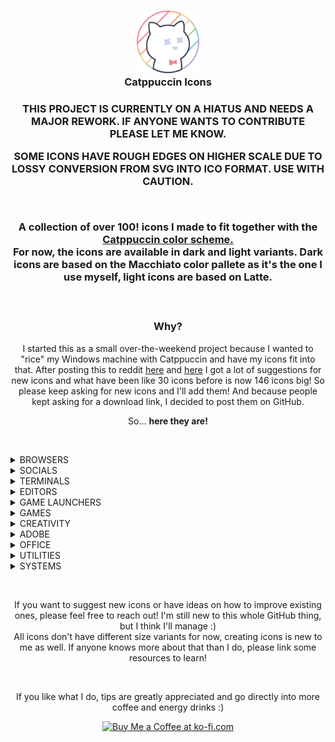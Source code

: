 <h3 align="center">
	<img src="https://raw.githubusercontent.com/Daveedmee/catppuccin-icons/main/assets/logo/logo.png" width="100" alt="Logo"/><br/>
	Catppuccin Icons
    </h3>

<h3 align="center">
    THIS PROJECT IS CURRENTLY ON A HIATUS AND NEEDS A MAJOR REWORK. IF ANYONE WANTS TO CONTRIBUTE PLEASE LET ME KNOW.</p>
<p>SOME ICONS HAVE ROUGH EDGES ON HIGHER SCALE DUE TO LOSSY CONVERSION FROM SVG INTO ICO FORMAT. USE WITH CAUTION. 
</p>


&nbsp;

<p align="center">
    A collection of <strong>over 100!</strong> icons I made to fit together with the <a href="https://github.com/catppuccin/catppuccin">Catppuccin color scheme.</a><br>
    For now, the icons are available in dark and light variants. Dark icons are based on the Macchiato color pallete as it's the one I use myself, light icons are based on Latte.
</p>


&nbsp;

<h3 align="center">Why?</h3>
<p align="center">
I started this as a small over-the-weekend project because I wanted to "rice" my Windows machine with Catppuccin and have my icons fit into that. 
After posting this to reddit <a href="https://www.reddit.com/r/windowsporn/comments/197ct82/working_on_recreating_icons_in_catppuccin_style/">here</a> and <a href="https://www.reddit.com/r/windowsporn/comments/197vbxl/as_per_request_updated_icon_pack_progression/">here</a> I got a lot of suggestions for new icons and what have been like 30 icons before is now 146 icons big! So please keep asking for new icons and I'll add them! 
And because people kept asking for a download link, I decided to post them on GitHub. 
</p>

<p align="center">
So... <strong>here they are!</strong>
</p>

&nbsp;

<!----------------------------- BROWSERS ----------------------------->
<details><summary>BROWSERS</summary>

|   |Brave|Chromium|Chrome|Chrome Canary|Edge|Edge Beta|Edge Canary|Edge Dev|Firefox|Firefox Nightly|Firefox Dev|Opera|OperaGX|Vivaldi|Tor Browser|Floorp
|:--|:---:|:---:|:---|:---:|:---:|:---:|:---:|:---:|:---:|:---:|:---:|:---:|:---:|:---:|:---:|:---:
|Macchiato|<img src="https://raw.githubusercontent.com/Daveedmee/catppuccin-icons/main/assets/icons/preview/dark/browsers/brave.png" width="64px">|<img src="https://raw.githubusercontent.com/Daveedmee/catppuccin-icons/main/assets/icons/preview/dark/browsers/chromium.png" width="64px">|<img src="https://raw.githubusercontent.com/Daveedmee/catppuccin-icons/main/assets/icons/preview/dark/browsers/chrome.png" width="64px">|<img src="https://raw.githubusercontent.com/Daveedmee/catppuccin-icons/main/assets/icons/preview/dark/browsers/chrome-canary.png" width="64px">|<img src="https://raw.githubusercontent.com/Daveedmee/catppuccin-icons/main/assets/icons/preview/dark/browsers/edge.png" width="64px">|<img src="https://raw.githubusercontent.com/Daveedmee/catppuccin-icons/main/assets/icons/preview/dark/browsers/edge-beta.png" width="64px">|<img src="https://raw.githubusercontent.com/Daveedmee/catppuccin-icons/main/assets/icons/preview/dark/browsers/edge-canary.png" width="64px">|<img src="https://raw.githubusercontent.com/Daveedmee/catppuccin-icons/main/assets/icons/preview/dark/browsers/edge-dev.png" width="64px">|<img src="https://raw.githubusercontent.com/Daveedmee/catppuccin-icons/main/assets/icons/preview/dark/browsers/firefox.png" width="64px">|<img src="https://raw.githubusercontent.com/Daveedmee/catppuccin-icons/main/assets/icons/preview/dark/browsers/firefox-nightly.png" width="64px">|<img src="https://raw.githubusercontent.com/Daveedmee/catppuccin-icons/main/assets/icons/preview/dark/browsers/firefox-dev.png" width="64px">|<img src="https://raw.githubusercontent.com/Daveedmee/catppuccin-icons/main/assets/icons/preview/dark/browsers/opera.png" width="64px">|<img src="https://raw.githubusercontent.com/Daveedmee/catppuccin-icons/main/assets/icons/preview/dark/browsers/operagx.png" width="64px">|<img src="https://raw.githubusercontent.com/Daveedmee/catppuccin-icons/main/assets/icons/preview/dark/browsers/vivaldi.png" width="64px">|<img src="https://raw.githubusercontent.com/Daveedmee/catppuccin-icons/main/assets/icons/preview/dark/browsers/tor.png" width="64px">|<img src="https://raw.githubusercontent.com/Daveedmee/catppuccin-icons/main/assets/icons/preview/dark/browsers/floorp.png" width="64px">
|Latte|<img src="https://raw.githubusercontent.com/Daveedmee/catppuccin-icons/main/assets/icons/preview/light/browsers/brave.png" width="64px">|<img src="https://raw.githubusercontent.com/Daveedmee/catppuccin-icons/main/assets/icons/preview/light/browsers/chromium.png" width="64px">|<img src="https://raw.githubusercontent.com/Daveedmee/catppuccin-icons/main/assets/icons/preview/light/browsers/chrome.png" width="64px">|<img src="https://raw.githubusercontent.com/Daveedmee/catppuccin-icons/main/assets/icons/preview/light/browsers/chrome-canary.png" width="64px">|<img src="https://raw.githubusercontent.com/Daveedmee/catppuccin-icons/main/assets/icons/preview/light/browsers/edge.png" width="64px">|<img src="https://raw.githubusercontent.com/Daveedmee/catppuccin-icons/main/assets/icons/preview/light/browsers/edge-beta.png" width="64px">|<img src="https://raw.githubusercontent.com/Daveedmee/catppuccin-icons/main/assets/icons/preview/light/browsers/edge-canary.png" width="64px">|<img src="https://raw.githubusercontent.com/Daveedmee/catppuccin-icons/main/assets/icons/preview/light/browsers/edge-dev.png" width="64px">|<img src="https://raw.githubusercontent.com/Daveedmee/catppuccin-icons/main/assets/icons/preview/light/browsers/firefox.png" width="64px">|<img src="https://raw.githubusercontent.com/Daveedmee/catppuccin-icons/main/assets/icons/preview/light/browsers/firefox-nightly.png" width="64px">|<img src="https://raw.githubusercontent.com/Daveedmee/catppuccin-icons/main/assets/icons/preview/light/browsers/firefox-dev.png" width="64px">|<img src="https://raw.githubusercontent.com/Daveedmee/catppuccin-icons/main/assets/icons/preview/light/browsers/opera.png" width="64px">|<img src="https://raw.githubusercontent.com/Daveedmee/catppuccin-icons/main/assets/icons/preview/light/browsers/opera-gx.png" width="64px">|<img src="https://raw.githubusercontent.com/Daveedmee/catppuccin-icons/main/assets/icons/preview/light/browsers/vivaldi.png" width="64px">|<img src="https://raw.githubusercontent.com/Daveedmee/catppuccin-icons/main/assets/icons/preview/light/browsers/tor.png" width="64px">|<img src="https://raw.githubusercontent.com/Daveedmee/catppuccin-icons/main/assets/icons/preview/light/browsers/floorp.png" width="64px">

</details>

<!----------------------------- SOCIALS ----------------------------->
<details><summary>SOCIALS</summary>
	
|   |Discord|WhatsApp|Telegram|Slack|Teams|Facebook|Liftoff|YCombinator|Beeper|YouTube|YouTube Music
|:--|:---:|:---:|:---:|:---:|:---:|:---:|:---:|:---:|:---:|:---:|:---:
|Macchiato|<img src="https://raw.githubusercontent.com/Daveedmee/catppuccin-icons/main/assets/icons/preview/dark/social/discord.png" width="64px">|<img src="https://raw.githubusercontent.com/Daveedmee/catppuccin-icons/main/assets/icons/preview/dark/social/whatsapp.png" width="64px">|<img src="https://raw.githubusercontent.com/Daveedmee/catppuccin-icons/main/assets/icons/preview/dark/social/telegram.png" width="64px">|<img src="https://raw.githubusercontent.com/Daveedmee/catppuccin-icons/main/assets/icons/preview/dark/social/slack.png" width="64px">|<img src="https://raw.githubusercontent.com/Daveedmee/catppuccin-icons/main/assets/icons/preview/dark/social/teams.png" width="64px">|<img src="https://raw.githubusercontent.com/Daveedmee/catppuccin-icons/main/assets/icons/preview/dark/social/facebook.png" width="64px">|<img src="https://raw.githubusercontent.com/Daveedmee/catppuccin-icons/main/assets/icons/preview/dark/social/liftoff.png" width="64px">|<img src="https://raw.githubusercontent.com/Daveedmee/catppuccin-icons/main/assets/icons/preview/dark/social/ycombinator.png" width="64px">|<img src="https://raw.githubusercontent.com/Daveedmee/catppuccin-icons/main/assets/icons/preview/dark/social/beeper.png" width="64px">|<img src="https://raw.githubusercontent.com/Daveedmee/catppuccin-icons/main/assets/icons/preview/dark/social/youtube.png" width="64px">|<img src="https://raw.githubusercontent.com/Daveedmee/catppuccin-icons/main/assets/icons/preview/dark/social/yt-music.png" width="64px">
|Latte|<img src="https://raw.githubusercontent.com/Daveedmee/catppuccin-icons/main/assets/icons/preview/light/social/discord.png" width="64px">|<img src="https://raw.githubusercontent.com/Daveedmee/catppuccin-icons/main/assets/icons/preview/light/social/whatsapp.png" width="64px">|<img src="https://raw.githubusercontent.com/Daveedmee/catppuccin-icons/main/assets/icons/preview/light/social/telegram.png" width="64px">|<img src="https://raw.githubusercontent.com/Daveedmee/catppuccin-icons/main/assets/icons/preview/light/social/slack.png" width="64px">|<img src="https://raw.githubusercontent.com/Daveedmee/catppuccin-icons/main/assets/icons/preview/light/social/teams.png" width="64px">|<img src="https://raw.githubusercontent.com/Daveedmee/catppuccin-icons/main/assets/icons/preview/light/social/facebook.png" width="64px">|<img src="https://raw.githubusercontent.com/Daveedmee/catppuccin-icons/main/assets/icons/preview/light/social/liftoff.png" width="64px">|<img src="https://raw.githubusercontent.com/Daveedmee/catppuccin-icons/main/assets/icons/preview/light/social/ycombinator.png" width="64px">|<img src="https://raw.githubusercontent.com/Daveedmee/catppuccin-icons/main/assets/icons/preview/light/social/beeper.png" width="64px">|<img src="https://raw.githubusercontent.com/Daveedmee/catppuccin-icons/main/assets/icons/preview/light/social/youtube.png" width="64px">|<img src="https://raw.githubusercontent.com/Daveedmee/catppuccin-icons/main/assets/icons/preview/light/social/yt-music.png" width="64px">

</details>

<!----------------------------- TERMINALS ----------------------------->
<details><summary>TERMINALS</summary>
	
|   |CMD|PowerShell|Windows Terminal|GitBash / GitCMD|Wezterm
|:--|:---:|:---:|:---:|:---:|:---:
|Macchiato|<img src="https://raw.githubusercontent.com/Daveedmee/catppuccin-icons/main/assets/icons/preview/dark/terminals/cmd.png" width="64px">|<img src="https://raw.githubusercontent.com/Daveedmee/catppuccin-icons/main/assets/icons/preview/dark/terminals/powershell.png" width="64px">|<img src="https://raw.githubusercontent.com/Daveedmee/catppuccin-icons/main/assets/icons/preview/dark/terminals/windows-terminal.png" width="64px">|<img src="https://raw.githubusercontent.com/Daveedmee/catppuccin-icons/main/assets/icons/preview/dark/terminals/git-cmd.png" width="64px">|<img src="https://raw.githubusercontent.com/Daveedmee/catppuccin-icons/main/assets/icons/preview/dark/terminals/wezterm.png" width="64px">
|Latte|<img src="https://raw.githubusercontent.com/Daveedmee/catppuccin-icons/main/assets/icons/preview/light/terminals/cmd.png" width="64px">|<img src="https://raw.githubusercontent.com/Daveedmee/catppuccin-icons/main/assets/icons/preview/light/terminals/powershell.png" width="64px">|<img src="https://raw.githubusercontent.com/Daveedmee/catppuccin-icons/main/assets/icons/preview/light/terminals/windows-terminal.png" width="64px">|<img src="https://raw.githubusercontent.com/Daveedmee/catppuccin-icons/main/assets/icons/preview/light/terminals/git-cmd.png" width="64px">|<img src="https://raw.githubusercontent.com/Daveedmee/catppuccin-icons/main/assets/icons/preview/light/terminals/wezterm.png" width="64px">

</details>

<!----------------------------- EDITORS ----------------------------->
<details><summary>EDITORS</summary>

|   |Notepad|Notepad++|Vim|Neovim|Helix|Python|IDLE|Visual Studio|VS Code|VSCodium|Pycharm|Rustrover|Obsidian.md|QOwnnotes|Android Studio
|:--|:---:|:---:|:---:|:---:|:---:|:---:|:---:|:---:|:---:|:---:|:---:|:---:|:---:|:---:|:---:
|Macchiato|<img src="https://raw.githubusercontent.com/Daveedmee/catppuccin-icons/main/assets/icons/preview/dark/editors/notepad.png" width="64px">|<img src="https://raw.githubusercontent.com/Daveedmee/catppuccin-icons/main/assets/icons/preview/dark/editors/notepad-plus-plus.png" width="64px">|<img src="https://raw.githubusercontent.com/Daveedmee/catppuccin-icons/main/assets/icons/preview/dark/editors/vim.png" width="64px">|<img src="https://raw.githubusercontent.com/Daveedmee/catppuccin-icons/main/assets/icons/preview/dark/editors/neovim.png" width="64px">|<img src="https://raw.githubusercontent.com/Daveedmee/catppuccin-icons/main/assets/icons/preview/dark/editors/helix.png" width="64px">|<img src="https://raw.githubusercontent.com/Daveedmee/catppuccin-icons/main/assets/icons/preview/dark/editors/python.png" width="64px">|<img src="https://raw.githubusercontent.com/Daveedmee/catppuccin-icons/main/assets/icons/preview/dark/editors/python-idle.png" width="64px">| <img src="https://raw.githubusercontent.com/Daveedmee/catppuccin-icons/main/assets/icons/preview/dark/editors/visual-studio.png" width="64px">|<img src="https://raw.githubusercontent.com/Daveedmee/catppuccin-icons/main/assets/icons/preview/dark/editors/vscode.png" width="64px">|<img src="https://raw.githubusercontent.com/Daveedmee/catppuccin-icons/main/assets/icons/preview/dark/editors/vscodium.png" width="64px">| <img src="https://raw.githubusercontent.com/Daveedmee/catppuccin-icons/main/assets/icons/preview/dark/editors/pycharm.png" width="64px">|<img src="https://raw.githubusercontent.com/Daveedmee/catppuccin-icons/main/assets/icons/preview/dark/editors/rustrover.png" width="64px">|<img src="https://raw.githubusercontent.com/Daveedmee/catppuccin-icons/main/assets/icons/preview/dark/editors/obsidian-md.png" width="64px">|<img src="https://raw.githubusercontent.com/Daveedmee/catppuccin-icons/main/assets/icons/preview/dark/editors/qownnotes.png" width="64px">|<img src="https://raw.githubusercontent.com/Daveedmee/catppuccin-icons/main/assets/icons/preview/dark/editors/android-studio.png" width="64px">
|Latte|<img src="https://raw.githubusercontent.com/Daveedmee/catppuccin-icons/main/assets/icons/preview/light/editors/notepad.png" width="64px">|<img src="https://raw.githubusercontent.com/Daveedmee/catppuccin-icons/main/assets/icons/preview/light/editors/notepad-plus-plus.png" width="64px">|<img src="https://raw.githubusercontent.com/Daveedmee/catppuccin-icons/main/assets/icons/preview/light/editors/vim.png" width="64px">|<img src="https://raw.githubusercontent.com/Daveedmee/catppuccin-icons/main/assets/icons/preview/light/editors/neovim.png" width="64px">|<img src="https://raw.githubusercontent.com/Daveedmee/catppuccin-icons/main/assets/icons/preview/light/editors/helix.png" width="64px">|<img src="https://raw.githubusercontent.com/Daveedmee/catppuccin-icons/main/assets/icons/preview/light/editors/python.png" width="64px">|<img src="https://raw.githubusercontent.com/Daveedmee/catppuccin-icons/main/assets/icons/preview/light/editors/python-idle.png" width="64px">| <img src="https://raw.githubusercontent.com/Daveedmee/catppuccin-icons/main/assets/icons/preview/light/editors/visual-studio.png" width="64px">|<img src="https://raw.githubusercontent.com/Daveedmee/catppuccin-icons/main/assets/icons/preview/light/editors/vs-code.png" width="64px">|<img src="https://raw.githubusercontent.com/Daveedmee/catppuccin-icons/main/assets/icons/preview/light/editors/vscodium.png" width="64px">| <img src="https://raw.githubusercontent.com/Daveedmee/catppuccin-icons/main/assets/icons/preview/light/editors/pycharm.png" width="64px">|<img src="https://raw.githubusercontent.com/Daveedmee/catppuccin-icons/main/assets/icons/preview/light/editors/rustrover.png" width="64px">|<img src="https://raw.githubusercontent.com/Daveedmee/catppuccin-icons/main/assets/icons/preview/light/editors/obsidian-md.png" width="64px">|<img src="https://raw.githubusercontent.com/Daveedmee/catppuccin-icons/main/assets/icons/preview/light/editors/qownnotes.png" width="64px">|<img src="https://raw.githubusercontent.com/Daveedmee/catppuccin-icons/main/assets/icons/preview/light/editors/android-studio.png" width="64px">
 
</details>

<!----------------------------- GAME LAUNCHERS ----------------------------->
<details><summary>GAME LAUNCHERS</summary>

|   |EA Play|Epic Games|Heroic|GOG GALAXY|Steam|UPlay
|:--|:---:|:---:|:---:|:---:|:---:|:---:
|Macchiato|<img src="https://raw.githubusercontent.com/Daveedmee/catppuccin-icons/main/assets/icons/preview/dark/game-launchers/ea-play.png" width="64px">|<img src="https://raw.githubusercontent.com/Daveedmee/catppuccin-icons/main/assets/icons/preview/dark/game-launchers/epic-games.png" width="64px">|<img src="https://raw.githubusercontent.com/Daveedmee/catppuccin-icons/main/assets/icons/preview/dark/game-launchers/heroic.png" width="64px">|<img src="https://raw.githubusercontent.com/Daveedmee/catppuccin-icons/main/assets/icons/preview/dark/game-launchers/gog-galaxy.png" width="64px">|<img src="https://raw.githubusercontent.com/Daveedmee/catppuccin-icons/main/assets/icons/preview/dark/game-launchers/steam.png" width="64px">|<img src="https://raw.githubusercontent.com/Daveedmee/catppuccin-icons/main/assets/icons/preview/dark/game-launchers/uplay.png" width="64px">
|Latte|<img src="https://raw.githubusercontent.com/Daveedmee/catppuccin-icons/main/assets/icons/preview/light/game-launchers/ea-play.png" width="64px">|<img src="https://raw.githubusercontent.com/Daveedmee/catppuccin-icons/main/assets/icons/preview/light/game-launchers/epic-games.png" width="64px">|<img src="https://raw.githubusercontent.com/Daveedmee/catppuccin-icons/main/assets/icons/preview/light/game-launchers/heroic.png" width="64px">|<img src="https://raw.githubusercontent.com/Daveedmee/catppuccin-icons/main/assets/icons/preview/light/game-launchers/gog-galaxy.png" width="64px">|<img src="https://raw.githubusercontent.com/Daveedmee/catppuccin-icons/main/assets/icons/preview/light/game-launchers/steam.png" width="64px">|<img src="https://raw.githubusercontent.com/Daveedmee/catppuccin-icons/main/assets/icons/preview/light/game-launchers/uplay.png" width="64px">

</details>

<!----------------------------- GAMES ----------------------------->
<details><summary>GAMES</summary>

|   |Beholder|Dwarf Fortress|Enter The Gungeon|Fallout|Fortnite|FreeSO|The Binding Of Isaac|Minecraft|Mod Organizer 2|Overwatch 2|PCSX2|Project Zomboid|RetroArch|RimPy|RimWorld|Rocket League|Team Fortress 2|Terraria|Valorant|EdoPro|The Sims 1|The Sims 2|The Sims 2 Body Shop|The Sims 3|The Sims 4|Skyrim|Skyrim (alt)|League Of Legends|Destiny 2|Vortex|Lutris
|:--|:---:|:---:|:---:|:---:|:---:|:---:|:---:|:---:|:---:|:---:|:---:|:---:|:---:|:---:|:---:|:---:|:---:|:---:|:---:|:---:|:---:|:---:|:---:|:---:|:---:|:---:|:---:|:---:|:---:|:---:|:---:
 |Macchiato|<img src="https://raw.githubusercontent.com/Daveedmee/catppuccin-icons/main/assets/icons/preview/dark/games/beholder.png" width="64px">|<img src="https://raw.githubusercontent.com/Daveedmee/catppuccin-icons/main/assets/icons/preview/dark/games/dwarf-fortress.png" width="64px">|<img src="https://raw.githubusercontent.com/Daveedmee/catppuccin-icons/main/assets/icons/preview/dark/games/enter-the-gungeon.png" width="64px">|<img src="https://raw.githubusercontent.com/Daveedmee/catppuccin-icons/main/assets/icons/preview/dark/games/fallout.png" width="64px">|<img src="https://raw.githubusercontent.com/Daveedmee/catppuccin-icons/main/assets/icons/preview/dark/games/fortnite.png" width="64px">|<img src="https://raw.githubusercontent.com/Daveedmee/catppuccin-icons/main/assets/icons/preview/dark/games/freeso.png" width="64px">|<img src="https://raw.githubusercontent.com/Daveedmee/catppuccin-icons/main/assets/icons/preview/dark/games/isaac.png" width="64px">|<img src="https://raw.githubusercontent.com/Daveedmee/catppuccin-icons/main/assets/icons/preview/dark/games/minecraft.png" width="64px">|<img src="https://raw.githubusercontent.com/Daveedmee/catppuccin-icons/main/assets/icons/preview/dark/games/mod-organizer-2.png" width="64px">|<img src="https://raw.githubusercontent.com/Daveedmee/catppuccin-icons/main/assets/icons/preview/dark/games/overwatch-2.png" width="64px">|<img src="https://raw.githubusercontent.com/Daveedmee/catppuccin-icons/main/assets/icons/preview/dark/games/pcsx2.png" width="64px">|<img src="https://raw.githubusercontent.com/Daveedmee/catppuccin-icons/main/assets/icons/preview/dark/games/project-zomboid.png" width="64px">|<img src="https://raw.githubusercontent.com/Daveedmee/catppuccin-icons/main/assets/icons/preview/dark/games/retroarch.png" width="64px">|<img src="https://raw.githubusercontent.com/Daveedmee/catppuccin-icons/main/assets/icons/preview/dark/games/rimpy.png" width="64px">|<img src="https://raw.githubusercontent.com/Daveedmee/catppuccin-icons/main/assets/icons/preview/dark/games/rimworld.png" width="64px">|<img src="https://raw.githubusercontent.com/Daveedmee/catppuccin-icons/main/assets/icons/preview/dark/games/rocket-league.png" width="64px">|<img src="https://raw.githubusercontent.com/Daveedmee/catppuccin-icons/main/assets/icons/preview/dark/games/team-fortress-2.png" width="64px">|<img src="https://raw.githubusercontent.com/Daveedmee/catppuccin-icons/main/assets/icons/preview/dark/games/terraria.png" width="64px">|<img src="https://raw.githubusercontent.com/Daveedmee/catppuccin-icons/main/assets/icons/preview/dark/games/valorant.png" width="64px">|<img src="https://raw.githubusercontent.com/Daveedmee/catppuccin-icons/main/assets/icons/preview/dark/games/edopro.png" width="64px">|<img src="https://raw.githubusercontent.com/Daveedmee/catppuccin-icons/main/assets/icons/preview/dark/games/sims-1.png" width="64px">|<img src="https://raw.githubusercontent.com/Daveedmee/catppuccin-icons/main/assets/icons/preview/dark/games/sims-2.png" width="64px">|<img src="https://raw.githubusercontent.com/Daveedmee/catppuccin-icons/main/assets/icons/preview/dark/games/sims-2-body-shop.png" width="64px">|<img src="https://raw.githubusercontent.com/Daveedmee/catppuccin-icons/main/assets/icons/preview/dark/games/sims-3.png" width="64px">|<img src="https://raw.githubusercontent.com/Daveedmee/catppuccin-icons/main/assets/icons/preview/dark/games/sims-4.png" width="64px">|<img src="https://raw.githubusercontent.com/Daveedmee/catppuccin-icons/main/assets/icons/preview/dark/games/skyrim-half.png" width="64px">|<img src="https://raw.githubusercontent.com/Daveedmee/catppuccin-icons/main/assets/icons/preview/dark/games/skyrim-full.png" width="64px">|<img src="https://raw.githubusercontent.com/Daveedmee/catppuccin-icons/main/assets/icons/preview/dark/games/league-of-legends.png" width="64px">|<img src="https://raw.githubusercontent.com/Daveedmee/catppuccin-icons/main/assets/icons/preview/dark/games/destiny-2.png" width="64px">|<img src="https://raw.githubusercontent.com/Daveedmee/catppuccin-icons/main/assets/icons/preview/dark/games/vortex.png" width="64px">|<img src="https://raw.githubusercontent.com/Daveedmee/catppuccin-icons/main/assets/icons/preview/dark/games/lutris.png" width="64px">
 |Latte|<img src="https://raw.githubusercontent.com/Daveedmee/catppuccin-icons/main/assets/icons/preview/light/games/beholder.png" width="64px">|<img src="https://raw.githubusercontent.com/Daveedmee/catppuccin-icons/main/assets/icons/preview/light/games/dwarf-fortress.png" width="64px">|<img src="https://raw.githubusercontent.com/Daveedmee/catppuccin-icons/main/assets/icons/preview/light/games/enter-the-gungeon.png" width="64px">|<img src="https://raw.githubusercontent.com/Daveedmee/catppuccin-icons/main/assets/icons/preview/light/games/fallout.png" width="64px">|<img src="https://raw.githubusercontent.com/Daveedmee/catppuccin-icons/main/assets/icons/preview/light/games/fortnite.png" width="64px">|<img src="https://raw.githubusercontent.com/Daveedmee/catppuccin-icons/main/assets/icons/preview/light/games/freeso.png" width="64px">|<img src="https://raw.githubusercontent.com/Daveedmee/catppuccin-icons/main/assets/icons/preview/light/games/isaac.png" width="64px">|<img src="https://raw.githubusercontent.com/Daveedmee/catppuccin-icons/main/assets/icons/preview/light/games/minecraft.png" width="64px">|<img src="https://raw.githubusercontent.com/Daveedmee/catppuccin-icons/main/assets/icons/preview/light/games/mod-organizer-2.png" width="64px">|<img src="https://raw.githubusercontent.com/Daveedmee/catppuccin-icons/main/assets/icons/preview/light/games/overwatch-2.png" width="64px">|<img src="https://raw.githubusercontent.com/Daveedmee/catppuccin-icons/main/assets/icons/preview/light/games/pcsx2.png" width="64px">|<img src="https://raw.githubusercontent.com/Daveedmee/catppuccin-icons/main/assets/icons/preview/light/games/project-zomboid.png" width="64px">|<img src="https://raw.githubusercontent.com/Daveedmee/catppuccin-icons/main/assets/icons/preview/light/games/retroarch.png" width="64px">|<img src="https://raw.githubusercontent.com/Daveedmee/catppuccin-icons/main/assets/icons/preview/light/games/rimpy.png" width="64px">|<img src="https://raw.githubusercontent.com/Daveedmee/catppuccin-icons/main/assets/icons/preview/light/games/rimworld.png" width="64px">|<img src="https://raw.githubusercontent.com/Daveedmee/catppuccin-icons/main/assets/icons/preview/light/games/rocket-league.png" width="64px">|<img src="https://raw.githubusercontent.com/Daveedmee/catppuccin-icons/main/assets/icons/preview/light/games/team-fortress-2.png" width="64px">|<img src="https://raw.githubusercontent.com/Daveedmee/catppuccin-icons/main/assets/icons/preview/light/games/terraria.png" width="64px">|<img src="https://raw.githubusercontent.com/Daveedmee/catppuccin-icons/main/assets/icons/preview/light/games/valorant.png" width="64px">|<img src="https://raw.githubusercontent.com/Daveedmee/catppuccin-icons/main/assets/icons/preview/light/games/edopro.png" width="64px">|<img src="https://raw.githubusercontent.com/Daveedmee/catppuccin-icons/main/assets/icons/preview/light/games/sims-1.png" width="64px">|<img src="https://raw.githubusercontent.com/Daveedmee/catppuccin-icons/main/assets/icons/preview/light/games/sims-2.png" width="64px">|<img src="https://raw.githubusercontent.com/Daveedmee/catppuccin-icons/main/assets/icons/preview/light/games/sims-2-body-shop.png" width="64px">|<img src="https://raw.githubusercontent.com/Daveedmee/catppuccin-icons/main/assets/icons/preview/light/games/sims-3.png" width="64px">|<img src="https://raw.githubusercontent.com/Daveedmee/catppuccin-icons/main/assets/icons/preview/light/games/sims-4.png" width="64px">|<img src="https://raw.githubusercontent.com/Daveedmee/catppuccin-icons/main/assets/icons/preview/light/games/skyrim-half.png" width="64px">|<img src="https://raw.githubusercontent.com/Daveedmee/catppuccin-icons/main/assets/icons/preview/light/games/skyrim-full.png" width="64px">|<img src="https://raw.githubusercontent.com/Daveedmee/catppuccin-icons/main/assets/icons/preview/light/games/league-of-legends.png" width="64px">|<img src="https://raw.githubusercontent.com/Daveedmee/catppuccin-icons/main/assets/icons/preview/light/games/destiny-2.png" width="64px">|<img src="https://raw.githubusercontent.com/Daveedmee/catppuccin-icons/main/assets/icons/preview/light/games/vortex.png" width="64px">|<img src="https://raw.githubusercontent.com/Daveedmee/catppuccin-icons/main/assets/icons/preview/light/games/lutris.png" width="64px">
 
</details>

<!----------------------------- CREATIVITY ----------------------------->
<details><summary>CREATIVITY</summary>

|   |Audacity|Blender|DaVinci Resolve|Elgato Wave Link|FL Studio|GIMP|Inkscape|OBS Studio|Paint.net|Vegas Pro|Krita
|:--|:---:|:---:|:---:|:---:|:---:|:---:|:---:|:---:|:---:|:---:|:---:
|Macchiato|<img src="https://raw.githubusercontent.com/Daveedmee/catppuccin-icons/main/assets/icons/preview/dark/creativity/audacity.png" width="64px">|<img src="https://raw.githubusercontent.com/Daveedmee/catppuccin-icons/main/assets/icons/preview/dark/creativity/blender.png" width="64px">|<img src="https://raw.githubusercontent.com/Daveedmee/catppuccin-icons/main/assets/icons/preview/dark/creativity/davinci-resolve.png" width="64px">|<img src="https://raw.githubusercontent.com/Daveedmee/catppuccin-icons/main/assets/icons/preview/dark/creativity/elgato-wave-link.png" width="64px">|<img src="https://raw.githubusercontent.com/Daveedmee/catppuccin-icons/main/assets/icons/preview/dark/creativity/fl-studio.png" width="64px">|<img src="https://raw.githubusercontent.com/Daveedmee/catppuccin-icons/main/assets/icons/preview/dark/creativity/gimp.png" width="64px">|<img src="https://raw.githubusercontent.com/Daveedmee/catppuccin-icons/main/assets/icons/preview/dark/creativity/inkscape.png" width="64px">|<img src="https://raw.githubusercontent.com/Daveedmee/catppuccin-icons/main/assets/icons/preview/dark/creativity/obs-studio.png" width="64px">|<img src="https://raw.githubusercontent.com/Daveedmee/catppuccin-icons/main/assets/icons/preview/dark/creativity/paint.net.png" width="64px">|<img src="https://raw.githubusercontent.com/Daveedmee/catppuccin-icons/main/assets/icons/preview/dark/creativity/vegas-pro.png" width="64px">|<img src="https://raw.githubusercontent.com/Daveedmee/catppuccin-icons/main/assets/icons/preview/dark/creativity/krita.png" width="64px">
|Latte|<img src="https://raw.githubusercontent.com/Daveedmee/catppuccin-icons/main/assets/icons/preview/light/creativity/audacity.png" width="64px">|<img src="https://raw.githubusercontent.com/Daveedmee/catppuccin-icons/main/assets/icons/preview/light/creativity/blender.png" width="64px">|<img src="https://raw.githubusercontent.com/Daveedmee/catppuccin-icons/main/assets/icons/preview/light/creativity/davinci-resolve.png" width="64px">|<img src="https://raw.githubusercontent.com/Daveedmee/catppuccin-icons/main/assets/icons/preview/light/creativity/elgato-wave-link.png" width="64px">|<img src="https://raw.githubusercontent.com/Daveedmee/catppuccin-icons/main/assets/icons/preview/light/creativity/fl-studio.png" width="64px">|<img src="https://raw.githubusercontent.com/Daveedmee/catppuccin-icons/main/assets/icons/preview/light/creativity/gimp.png" width="64px">|<img src="https://raw.githubusercontent.com/Daveedmee/catppuccin-icons/main/assets/icons/preview/light/creativity/inkscape.png" width="64px">|<img src="https://raw.githubusercontent.com/Daveedmee/catppuccin-icons/main/assets/icons/preview/light/creativity/obs-studio.png" width="64px">|<img src="https://raw.githubusercontent.com/Daveedmee/catppuccin-icons/main/assets/icons/preview/light/creativity/paint.net.png" width="64px">|<img src="https://raw.githubusercontent.com/Daveedmee/catppuccin-icons/main/assets/icons/preview/light/creativity/vegas-pro.png" width="64px">|<img src="https://raw.githubusercontent.com/Daveedmee/catppuccin-icons/main/assets/icons/preview/light/creativity/krita.png" width="64px">
   
</details>

<!----------------------------- ADOBE ----------------------------->
<details><summary>ADOBE</summary>

|   |Creative Cloud|Illustrator|InDesign|Photoshop|Premiere Pro|After Effects|Media Encoder|Figma
|:--|:---:|:---:|:---:|:---:|:---:|:---:|:---:|:---:
|Macchiato|<img src="https://raw.githubusercontent.com/Daveedmee/catppuccin-icons/main/assets/icons/preview/dark/adobe/adobe-cc.png" width="64px">|<img src="https://raw.githubusercontent.com/Daveedmee/catppuccin-icons/main/assets/icons/preview/dark/adobe/illustrator.png" width="64px">|<img src="https://raw.githubusercontent.com/Daveedmee/catppuccin-icons/main/assets/icons/preview/dark/adobe/indesign.png" width="64px">|<img src="https://raw.githubusercontent.com/Daveedmee/catppuccin-icons/main/assets/icons/preview/dark/adobe/photoshop.png" width="64px">|<img src="https://raw.githubusercontent.com/Daveedmee/catppuccin-icons/main/assets/icons/preview/dark/adobe/premiere-pro.png" width="64px">|<img src="https://raw.githubusercontent.com/Daveedmee/catppuccin-icons/main/assets/icons/preview/dark/adobe/after-effects.png" width="64px">|<img src="https://raw.githubusercontent.com/Daveedmee/catppuccin-icons/main/assets/icons/preview/dark/adobe/media-encoder.png" width="64px">|<img src="https://raw.githubusercontent.com/Daveedmee/catppuccin-icons/main/assets/icons/preview/dark/adobe/figma.png" width="64px">
|Latte|<img src="https://raw.githubusercontent.com/Daveedmee/catppuccin-icons/main/assets/icons/preview/light/adobe/adobe-cc.png" width="64px">|<img src="https://raw.githubusercontent.com/Daveedmee/catppuccin-icons/main/assets/icons/preview/light/adobe/illustrator.png" width="64px">|<img src="https://raw.githubusercontent.com/Daveedmee/catppuccin-icons/main/assets/icons/preview/light/adobe/indesign.png" width="64px">|<img src="https://raw.githubusercontent.com/Daveedmee/catppuccin-icons/main/assets/icons/preview/light/adobe/photoshop.png" width="64px">|<img src="https://raw.githubusercontent.com/Daveedmee/catppuccin-icons/main/assets/icons/preview/light/adobe/premiere-pro.png" width="64px">|<img src="https://raw.githubusercontent.com/Daveedmee/catppuccin-icons/main/assets/icons/preview/light/adobe/after-effects.png" width="64px">|<img src="https://raw.githubusercontent.com/Daveedmee/catppuccin-icons/main/assets/icons/preview/light/adobe/media-encoder.png" width="64px">|<img src="https://raw.githubusercontent.com/Daveedmee/catppuccin-icons/main/assets/icons/preview/light/adobe/figma.png" width="64px">
 
</details>

<!----------------------------- OFFICE ----------------------------->
<details><summary>OFFICE</summary>
	
|   |Office|Access|Excel|OneNote|Outlook|PowerPoint|Word
|:--|:---:|:---:|:---:|:---:|:---:|:---:|:---:
|Macchiato|<img src="https://raw.githubusercontent.com/Daveedmee/catppuccin-icons/main/assets/icons/preview/dark/office/ms-office.png" width="64px">|<img src="https://raw.githubusercontent.com/Daveedmee/catppuccin-icons/main/assets/icons/preview/dark/office/access.png" width="64px">|<img src="https://raw.githubusercontent.com/Daveedmee/catppuccin-icons/main/assets/icons/preview/dark/office/excel.png" width="64px">|<img src="https://raw.githubusercontent.com/Daveedmee/catppuccin-icons/main/assets/icons/preview/dark/office/onenote.png" width="64px">|<img src="https://raw.githubusercontent.com/Daveedmee/catppuccin-icons/main/assets/icons/preview/dark/office/outlook.png" width="64px">|<img src="https://raw.githubusercontent.com/Daveedmee/catppuccin-icons/main/assets/icons/preview/dark/office/powerpoint.png" width="64px">|<img src="https://raw.githubusercontent.com/Daveedmee/catppuccin-icons/main/assets/icons/preview/dark/office/word.png" width="64px">
|Latte|<img src="https://raw.githubusercontent.com/Daveedmee/catppuccin-icons/main/assets/icons/preview/light/office/ms-office.png" width="64px">|<img src="https://raw.githubusercontent.com/Daveedmee/catppuccin-icons/main/assets/icons/preview/light/office/access.png" width="64px">|<img src="https://raw.githubusercontent.com/Daveedmee/catppuccin-icons/main/assets/icons/preview/light/office/excel.png" width="64px">|<img src="https://raw.githubusercontent.com/Daveedmee/catppuccin-icons/main/assets/icons/preview/light/office/onenote.png" width="64px">|<img src="https://raw.githubusercontent.com/Daveedmee/catppuccin-icons/main/assets/icons/preview/light/office/outlook.png" width="64px">|<img src="https://raw.githubusercontent.com/Daveedmee/catppuccin-icons/main/assets/icons/preview/light/office/powerpoint.png" width="64px">|<img src="https://raw.githubusercontent.com/Daveedmee/catppuccin-icons/main/assets/icons/preview/light/office/word.png" width="64px">
	
</details>

<!----------------------------- UTILITIES ----------------------------->
<details><summary>UTILITIES</summary>

|   |1Password|7-Zip|AIMP|Bitdefender|Docker|Explorer|Files|GitHub Desktop|Irfanview|KeepassXC|Malwarebytes|MEGA|Nilesoft Shell|Open Shell|PowerToys|qBittorrent|Spotify|Sumatra PDF|Task Manager|VLC|Wallpaper Engine|Wiztree|Stremio|SoundPad|Spacedesk|Timeshift|GParted
|:--|:---:|:---:|:---:|:---:|:---:|:---:|:---:|:---:|:---:|:---:|:---:|:---:|:---:|:---:|:---:|:---:|:---:|:---:|:---:|:---:|:---:|:---:|:---:|:---:|:---:|:---:|:---:
|Macchiato|<img src="https://raw.githubusercontent.com/Daveedmee/catppuccin-icons/main/assets/icons/preview/dark/utilities/1password.png" width="64px">|<img src="https://raw.githubusercontent.com/Daveedmee/catppuccin-icons/main/assets/icons/preview/dark/utilities/7zip.png" width="64px">|<img src="https://raw.githubusercontent.com/Daveedmee/catppuccin-icons/main/assets/icons/preview/dark/utilities/aimp.png" width="64px">|<img src="https://raw.githubusercontent.com/Daveedmee/catppuccin-icons/main/assets/icons/preview/dark/utilities/bitdefender.png" width="64px">|<img src="https://raw.githubusercontent.com/Daveedmee/catppuccin-icons/main/assets/icons/preview/dark/utilities/docker.png" width="64px">|<img src="https://raw.githubusercontent.com/Daveedmee/catppuccin-icons/main/assets/icons/preview/dark/utilities/explorer.png" width="64px">|<img src="https://raw.githubusercontent.com/Daveedmee/catppuccin-icons/main/assets/icons/preview/dark/utilities/files.png" width="64px">|<img src="https://raw.githubusercontent.com/Daveedmee/catppuccin-icons/main/assets/icons/preview/dark/utilities/github.png" width="64px">|<img src="https://raw.githubusercontent.com/Daveedmee/catppuccin-icons/main/assets/icons/preview/dark/utilities/irfanview.png" width="64px">|<img src="https://raw.githubusercontent.com/Daveedmee/catppuccin-icons/main/assets/icons/preview/dark/utilities/keepassxc.png" width="64px">|<img src="https://raw.githubusercontent.com/Daveedmee/catppuccin-icons/main/assets/icons/preview/dark/utilities/malwarebytes.png" width="64px">|<img src="https://raw.githubusercontent.com/Daveedmee/catppuccin-icons/main/assets/icons/preview/dark/utilities/mega.png" width="64px">|<img src="https://raw.githubusercontent.com/Daveedmee/catppuccin-icons/main/assets/icons/preview/dark/utilities/nilesoft-shell.png" width="64px">|<img src="https://raw.githubusercontent.com/Daveedmee/catppuccin-icons/main/assets/icons/preview/dark/utilities/openshell.png" width="64px">|<img src="https://raw.githubusercontent.com/Daveedmee/catppuccin-icons/main/assets/icons/preview/dark/utilities/powertoys.png" width="64px">|<img src="https://raw.githubusercontent.com/Daveedmee/catppuccin-icons/main/assets/icons/preview/dark/utilities/qbittorrent.png" width="64px">|<img src="https://raw.githubusercontent.com/Daveedmee/catppuccin-icons/main/assets/icons/preview/dark/utilities/spotify.png" width="64px">|<img src="https://raw.githubusercontent.com/Daveedmee/catppuccin-icons/main/assets/icons/preview/dark/utilities/sumatra-pdf.png" width="64px">|<img src="https://raw.githubusercontent.com/Daveedmee/catppuccin-icons/main/assets/icons/preview/dark/utilities/task-manager.png" width="64px">|<img src="https://raw.githubusercontent.com/Daveedmee/catppuccin-icons/main/assets/icons/preview/dark/utilities/vlc.png" width="64px">|<img src="https://raw.githubusercontent.com/Daveedmee/catppuccin-icons/main/assets/icons/preview/dark/utilities/wallpaper-engine.png" width="64px">|<img src="https://raw.githubusercontent.com/Daveedmee/catppuccin-icons/main/assets/icons/preview/dark/utilities/wiztree.png" width="64px">|<img src="https://raw.githubusercontent.com/Daveedmee/catppuccin-icons/main/assets/icons/preview/dark/utilities/stremio.png" width="64px">|<img src="https://raw.githubusercontent.com/Daveedmee/catppuccin-icons/main/assets/icons/preview/dark/utilities/soundpad.png" width="64px">|<img src="https://raw.githubusercontent.com/Daveedmee/catppuccin-icons/main/assets/icons/preview/dark/utilities/spacedesk.png" width="64px">|<img src="https://raw.githubusercontent.com/Daveedmee/catppuccin-icons/main/assets/icons/preview/dark/utilities/timeshift.png" width="64px">|<img src="https://raw.githubusercontent.com/Daveedmee/catppuccin-icons/main/assets/icons/preview/dark/utilities/gparted.png" width="64px">
|Latte|<img src="https://raw.githubusercontent.com/Daveedmee/catppuccin-icons/main/assets/icons/preview/light/utilities/1password.png" width="64px">|<img src="https://raw.githubusercontent.com/Daveedmee/catppuccin-icons/main/assets/icons/preview/light/utilities/7zip.png" width="64px">|<img src="https://raw.githubusercontent.com/Daveedmee/catppuccin-icons/main/assets/icons/preview/light/utilities/aimp.png" width="64px">|<img src="https://raw.githubusercontent.com/Daveedmee/catppuccin-icons/main/assets/icons/preview/light/utilities/bitdefender.png" width="64px">|<img src="https://raw.githubusercontent.com/Daveedmee/catppuccin-icons/main/assets/icons/preview/light/utilities/docker.png" width="64px">|<img src="https://raw.githubusercontent.com/Daveedmee/catppuccin-icons/main/assets/icons/preview/light/utilities/explorer.png" width="64px">|<img src="https://raw.githubusercontent.com/Daveedmee/catppuccin-icons/main/assets/icons/preview/light/utilities/files.png" width="64px">|<img src="https://raw.githubusercontent.com/Daveedmee/catppuccin-icons/main/assets/icons/preview/light/utilities/github.png" width="64px">|<img src="https://raw.githubusercontent.com/Daveedmee/catppuccin-icons/main/assets/icons/preview/light/utilities/irfanview.png" width="64px">|<img src="https://raw.githubusercontent.com/Daveedmee/catppuccin-icons/main/assets/icons/preview/light/utilities/keepassxc.png" width="64px">|<img src="https://raw.githubusercontent.com/Daveedmee/catppuccin-icons/main/assets/icons/preview/light/utilities/malwarebytes.png" width="64px">|<img src="https://raw.githubusercontent.com/Daveedmee/catppuccin-icons/main/assets/icons/preview/light/utilities/mega.png" width="64px">|<img src="https://raw.githubusercontent.com/Daveedmee/catppuccin-icons/main/assets/icons/preview/light/utilities/nilesoft-shell.png" width="64px">|<img src="https://raw.githubusercontent.com/Daveedmee/catppuccin-icons/main/assets/icons/preview/light/utilities/openshell.png" width="64px">|<img src="https://raw.githubusercontent.com/Daveedmee/catppuccin-icons/main/assets/icons/preview/light/utilities/powertoys.png" width="64px">|<img src="https://raw.githubusercontent.com/Daveedmee/catppuccin-icons/main/assets/icons/preview/light/utilities/qbittorrent.png" width="64px">|<img src="https://raw.githubusercontent.com/Daveedmee/catppuccin-icons/main/assets/icons/preview/light/utilities/spotify.png" width="64px">|<img src="https://raw.githubusercontent.com/Daveedmee/catppuccin-icons/main/assets/icons/preview/light/utilities/sumatra-pdf.png" width="64px">|<img src="https://raw.githubusercontent.com/Daveedmee/catppuccin-icons/main/assets/icons/preview/light/utilities/task-manager.png" width="64px">|<img src="https://raw.githubusercontent.com/Daveedmee/catppuccin-icons/main/assets/icons/preview/light/utilities/vlc.png" width="64px">|<img src="https://raw.githubusercontent.com/Daveedmee/catppuccin-icons/main/assets/icons/preview/light/utilities/wallpaper-engine.png" width="64px">|<img src="https://raw.githubusercontent.com/Daveedmee/catppuccin-icons/main/assets/icons/preview/light/utilities/wiztree.png" width="64px">|<img src="https://raw.githubusercontent.com/Daveedmee/catppuccin-icons/main/assets/icons/preview/light/utilities/stremio.png" width="64px">|<img src="https://raw.githubusercontent.com/Daveedmee/catppuccin-icons/main/assets/icons/preview/light/utilities/soundpad.png" width="64px">|<img src="https://raw.githubusercontent.com/Daveedmee/catppuccin-icons/main/assets/icons/preview/light/utilities/spacedesk.png" width="64px">|<img src="https://raw.githubusercontent.com/Daveedmee/catppuccin-icons/main/assets/icons/preview/light/utilities/timeshift.png" width="64px">|<img src="https://raw.githubusercontent.com/Daveedmee/catppuccin-icons/main/assets/icons/preview/light/utilities/gparted.png" width="64px">

</details>

<!----------------------------- SYSTEMS ----------------------------->
<details><summary>SYSTEMS</summary>

|   |Arch Linux|Debian|ElementaryOS|EndeavourOS|Fedora|Linux Mint|Nobara|Red Hat Linux|Ubuntu
|:--|:---:|:---:|:---:|:---:|:---:|:---:|:---:|:---:|:---:
|Macchiato|<img src="https://raw.githubusercontent.com/Daveedmee/catppuccin-icons/main/assets/icons/preview/dark/systems/arch.png" width="64px">|<img src="https://raw.githubusercontent.com/Daveedmee/catppuccin-icons/main/assets/icons/preview/dark/systems/debian.png" width="64px">|<img src="https://raw.githubusercontent.com/Daveedmee/catppuccin-icons/main/assets/icons/preview/dark/systems/elementary-os.png" width="64px">|<img src="https://raw.githubusercontent.com/Daveedmee/catppuccin-icons/main/assets/icons/preview/dark/systems/endeavour-os.png" width="64px">|<img src="https://raw.githubusercontent.com/Daveedmee/catppuccin-icons/main/assets/icons/preview/dark/systems/fedora.png" width="64px">|<img src="https://raw.githubusercontent.com/Daveedmee/catppuccin-icons/main/assets/icons/preview/dark/systems/linux-mint.png" width="64px">|<img src="https://raw.githubusercontent.com/Daveedmee/catppuccin-icons/main/assets/icons/preview/dark/systems/nobara.png" width="64px">|<img src="https://raw.githubusercontent.com/Daveedmee/catppuccin-icons/main/assets/icons/preview/dark/systems/redhat.png" width="64px">|<img src="https://raw.githubusercontent.com/Daveedmee/catppuccin-icons/main/assets/icons/preview/dark/systems/ubuntu.png" width="64px">
|Latte|<img src="https://raw.githubusercontent.com/Daveedmee/catppuccin-icons/main/assets/icons/preview/light/systems/arch.png" width="64px">|<img src="https://raw.githubusercontent.com/Daveedmee/catppuccin-icons/main/assets/icons/preview/light/systems/debian.png" width="64px">|<img src="https://raw.githubusercontent.com/Daveedmee/catppuccin-icons/main/assets/icons/preview/light/systems/elementary-os.png" width="64px">|<img src="https://raw.githubusercontent.com/Daveedmee/catppuccin-icons/main/assets/icons/preview/light/systems/endeavour-os.png" width="64px">|<img src="https://raw.githubusercontent.com/Daveedmee/catppuccin-icons/main/assets/icons/preview/light/systems/fedora.png" width="64px">|<img src="https://raw.githubusercontent.com/Daveedmee/catppuccin-icons/main/assets/icons/preview/light/systems/linux-mint.png" width="64px">|<img src="https://raw.githubusercontent.com/Daveedmee/catppuccin-icons/main/assets/icons/preview/light/systems/nobara.png" width="64px">|<img src="https://raw.githubusercontent.com/Daveedmee/catppuccin-icons/main/assets/icons/preview/light/systems/redhat.png" width="64px">|<img src="https://raw.githubusercontent.com/Daveedmee/catppuccin-icons/main/assets/icons/preview/light/systems/ubuntu.png" width="64px">

</details>


&nbsp;

<p align="center">
If you want to suggest new icons or have ideas on how to improve existing ones, please feel free to reach out! I'm still new to this whole GitHub thing, but I think I'll manage :)<br>
All icons don't have different size variants for now, creating icons is new to me as well. If anyone knows more about that than I do, please link some resources to learn!
</p>
&nbsp;
<p align="center">
	If you like what I do, tips are greatly appreciated and go directly into more coffee and energy drinks :)
</p>

<p align="center">
<a href='https://ko-fi.com/I2I7TGXW4' target='_blank'><img height='36' style='border:0px;height:36px;' src='https://storage.ko-fi.com/cdn/kofi5.png?v=3' border='0' alt='Buy Me a Coffee at ko-fi.com' /></a>
</p>

